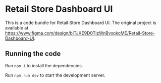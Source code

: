 
  # Retail Store Dashboard UI

  This is a code bundle for Retail Store Dashboard UI. The original project is available at https://www.figma.com/design/biTJKE9D0TizWnBvxqkoME/Retail-Store-Dashboard-UI.

  ## Running the code

  Run `npm i` to install the dependencies.

  Run `npm run dev` to start the development server.
  